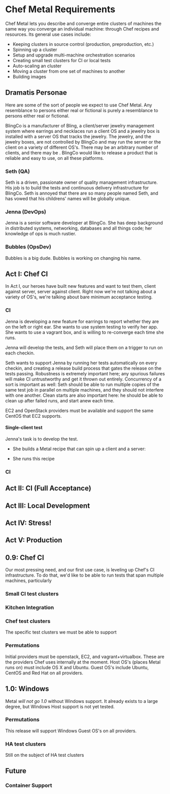 # Chef Metal Requirements

Chef Metal lets you describe and converge entire clusters of machines the same way you converge an individual machine: through Chef recipes and resources.  Its general use cases include:

- Keeping clusters in source control (production, preproduction, etc.)
- Spinning up a cluster 
- Setup and upgrade multi-machine orchestration scenarios
- Creating small test clusters for CI or local tests
- Auto-scaling an cluster
- Moving a cluster from one set of machines to another
- Building images

## Dramatis Personae

Here are some of the sort of people we expect to use Chef Metal.  Any resemblance to persons either real or fictional is purely a resemblance to persons either real or fictional.

BlingCo is a manufacturer of Bling, a client/server jewelry management system where earrings and necklaces run a client OS and a jewelry box is installed with a server OS that tracks the jewelry.  The jewelry, and the jewelry boxes, are not controlled by BlingCo and may run the server or the client on a variety of different OS's.  There may be an arbitrary number of clients, and there may be .  BlingCo would like to release a product that is reliable and easy to use, on all these platforms.

### Seth (QA)

Seth is a driven, passionate owner of quality management infrastructure. His job is to build the tests and continuous delivery infrastructure for BlingCo. Seth is annoyed that there are so many people named Seth, and has vowed that his childrens' names will be globally unique.

### Jenna (DevOps)

Jenna is a senior software developer at BlingCo. She has deep background in distributed systems, networking, databases and all things code; her knowledge of ops is much rustier.

### Bubbles (OpsDev)

Bubbles is a big dude.  Bubbles is working on changing his name.

## Act I: Chef CI

In Act I, our heroes have built new features and want to test them, client against server, server against client.  Right now we're not talking about a variety of OS's, we're talking about bare minimum acceptance testing.

### CI

Jenna is developing a new feature for earrings to report whether they are on the left or right ear.  She wants to use system testing to verify her app.  She wants to use a vagrant box, and is willing to re-converge each time she runs.

Jenna will develop the tests, and Seth will place them on a trigger to run on each checkin.

Seth wants to support Jenna by running her tests automatically on every checkin, and creating a release build process that gates the release on the tests passing.  Robustness is extremely important here; any spurious failures will make CI untrustworthy and get it thrown out entirely.  Concurrency of a sort is important as well: Seth should be able to run multiple copies of the same test job in parallel on multiple machines, and they should not interfere with one another.  Clean starts are also important here: he should be able to clean up after failed runs, and start anew each time.

EC2 and OpenStack providers must be available and support the same CentOS that EC2 supports.

#### Single-client test

Jenna's task is to develop the test.

- She builds a Metal recipe that can spin up a client and a server:



- She runs this recipe



### CI

## Act II: CI (Full Acceptance)

## Act III: Local Development

## Act IV: Stress!

## Act V: Production




## 0.9: Chef CI

Our most pressing need, and our first use case, is leveling up Chef's CI infrastructure.  To do that, we'd like to be able to run tests that span multiple machines, particularly

### Small CI test clusters

### Kitchen Integration

### Chef test clusters

The specific test clusters we must be able to support

### Permutations

Initial providers must be openstack, EC2, and vagrant+virtualbox.  These are the providers Chef uses internally at the moment.  Host OS's (places Metal runs on) must include OS X and Ubuntu.  Guest OS's include Ubuntu, CentOS and Red Hat on all providers.

## 1.0: Windows

Metal *will not go 1.0* without Windows support.  It already exists to a large degree, but Windows Host support is not yet tested.

### Permutations

This release will support Windows Guest OS's on all providers.



### HA test clusters

Still on the subject of HA test clusters

## Future

### Container Support

## 